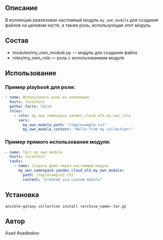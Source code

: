 ## Описание

В коллекции реализован кастомный модуль `my_own_module` для создания файлов на целевом хосте, а также роль, использующая этот модуль.

## Состав

- modules/my_own_module.py — модуль для создания файла
- roles/my_own_role — роль с использованием модуля

## Использование

### Пример playbook для роли:

```yaml
- name: Использовать роль из коллекции
  hosts: localhost
  gather_facts: false
  roles:
    - role: my_own_namespace.yandex_cloud_elk.my_own_role
      vars:
        my_own_module_path: "/tmp/example.txt"
        my_own_module_content: "Hello from my collection!"
```
		
### Пример прямого использования модуля:

```yaml
- name: Тест my_own_module
  hosts: localhost
  tasks:
    - name: Создать файл через кастомный модуль
      my_own_namespace.yandex_cloud_elk.my_own_module:
        path: /tmp/example2.txt
        content: "Created via custom module"
```

## Установка

`ansible-galaxy collection install <archive_name>.tar.gz`

## Автор
Asad Asadbekov
